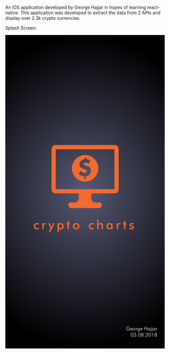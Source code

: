 An iOS application developed by George Hajjar in hopes of learning react-native. This application was developed to extract the data from 2 APIs and display over 2.3k crypto currencies.

Splash Screen:

![alt text](https://github.com/georgehajjar/CryptoCharts/blob/master/assets/splash.png)
